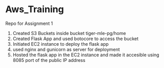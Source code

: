 # Aws_Training
Repo for Assignment 1

1. Created S3 Buckets inside bucket tiger-mle-pg/home
2. Created Flask App and used botocore to access the bucket
3. Initiated EC2 instance to deploy the flask app
4. used nginx and gunicorn as server for deployment
5. Hosted the flask app in the EC2 instance and made it accesible using 8085 port of the public IP address